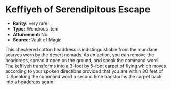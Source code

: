 
# Keffiyeh of Serendipitous Escape

* **Rarity:** very rare
* **Type:** Wondrous item
* **Attunement:** No
* **Source:** Vault of Magic


This checkered cotton headdress is indistinguishable from the mundane scarves worn by the desert nomads. As an action, you can remove the headdress, spread it open on the ground, and speak the command word. The keffiyeh transforms into a 3-foot by 5-foot carpet of flying which moves according to your spoken directions provided that you are within 30 feet of it. Speaking the command word a second time transforms the carpet back into a headdress again.
